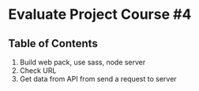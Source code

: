 # Evaluate Project Course #4

## Table of Contents
1. Build web pack, use sass, node server
2. Check URL 
3. Get data from API from send a request to server
